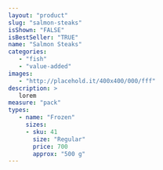 ```yaml
---
layout: "product"
slug: "salmon-steaks"
isShown: "FALSE"
isBestSeller: "TRUE"
name: "Salmon Steaks"
categories:
   - "fish"
   - "value-added"
images:
   - "http://placehold.it/400x400/000/fff"
description: >
   lorem
measure: "pack"
types: 
   - name: "Frozen"
     sizes: 
     - sku: 41
       size: "Regular"
       price: 700
       approx: "500 g"
---
```

